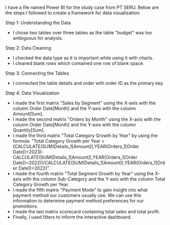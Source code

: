 I have a file named Power BI for the study case from PT SERU. Below are the steps I followed to create a framework for data visualization:

Step 1: Understanding the Data
- I chose two tables over three tables as the table "budget" was too ambiguous for analysis.

Step 2: Data Cleaning
- I checked the data type as it is important while using it with charts.
- I cleaned blank rows which contained one row of blank space.

Step 3: Connecting the Tables
- I connected the table details and order with order ID as the primary key.

Step 4: Data Visualization
- I made the first matrix "Sales by Segment" using the X-axis with the column Order Date[Month] and the Y-axis with the column Amount[Sum].
- I made the second matrix "Orders by Month" using the X-axis with the column Order Date[Month] and the Y-axis with the column Quantity[Sum].
- I made the third matrix "Total Category Growth by Year" by using the formula:
"Total Category Growth per Year = (CALCULATE(SUM(Details_1[Amount]),YEAR(Orders_1[Order Date])=2023)-CALCULATE(SUM(Details_1[Amount]),YEAR(Orders_1[Order Date])=2022))/CALCULATE(SUM(Details_1[Amount]),YEAR(Orders_1[Order Date])=2022)".
- I made the fourth matrix "Total Segment Growth by Year" using the X-axis with the column Sub-Category and the Y-axis with the column Total Category Growth per Year.
- I made the fifth matrix "Payment Mode" to gain insight into what payment method our customers usually use. We can use this information to determine payment method preferences for our promotions.
- I made the last matrix scorecard containing total sales and total profit.
- Finally, I used filters to inform the interactive dashboard.
